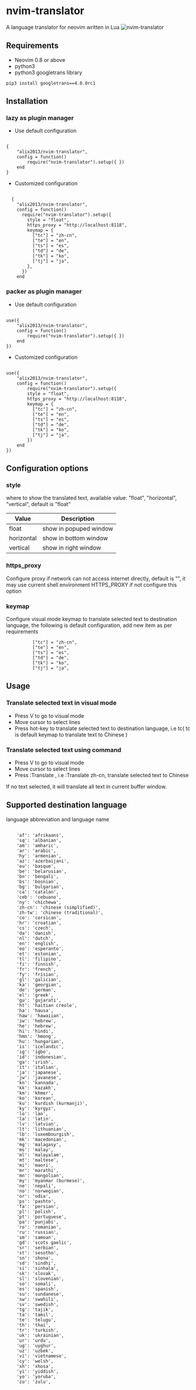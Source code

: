 # nvim-translator
A language translator for neovim written in Lua
![nvim-translator](nvim-translator.gif "Neovim translator demo")

## Requirements

- Neovim 0.8 or above 
- python3
- python3 googletrans library

```shell
pip3 install googletrans==4.0.0rc1
```

## Installation 

### lazy as plugin manager
- Use default configuration 
```shell

{
    "alix2013/nvim-translator",
    config = function()
        require("nvim-translator").setup({ })
    end
}

```

- Customized configuration

```shell

  {
    "alix2013/nvim-translator",
    config = function()
      require("nvim-translator").setup({
        style = "float",
        https_proxy = "http://localhost:8118",
        keymap = {
          ["tc"] = "zh-cn",
          ["te"] = "en",
          ["ts"] = "es",
          ["td"] = "de",
          ["tk"] = "ko",
          ["tj"] = "ja",
        },
      })
    end

```

### packer as plugin manager
- Use default configuration

```shell

use({
    "alix2013/nvim-translator",
    config = function()
        require("nvim-translator").setup({ })
    end
})

```

- Customized configuration

```shell

use({
    "alix2013/nvim-translator",
    config = function()
        require("nvim-translator").setup({
        style = "float",
        https_proxy = "http://localhost:8118",
        keymap = {
          ["tc"] = "zh-cn",
          ["te"] = "en",
          ["ts"] = "es",
          ["td"] = "de",
          ["tk"] = "ko",
          ["tj"] = "ja",
        })
    end
})

```

## Configuration options

### style 
where to show the translated text, available value: "float", "horizontal", "vertical", default is "float"

| Value   | Description    |
|--------------- | --------------- |
| float   | show in popuped  window   |
| horizontal   | show in bottom window   |
| vertical   | show in right window   |


### https_proxy
Configure proxy if network can not access internet directly, default is "", it
may use current shell environment HTTPS_PROXY if not configure this option

### keymap 
Configure visual mode keymap to translate selected text to destination
language, the following is default configuration, add new item as per requirements

```shell
          ["tc"] = "zh-cn",
          ["te"] = "en",
          ["ts"] = "es",
          ["td"] = "de",
          ["tk"] = "ko",
          ["tj"] = "ja",

```

## Usage

### Translate selected text in visual mode 
- Press V to go to visual mode
- Move cursor to select lines
- Press hot-key to translate selected text to destination language, i.e tc( tc is default keymap to translate text to Chinese )

### Translate selected text using command 
- Press V to go to visual mode
- Move cursor to select lines
- Press :Translate <language abbreviation>, i.e :Translate zh-cn, translate selected text to Chinese

If no text selected, it will translate all text in current buffer window.

## Supported destination language
language abbreviation and language name
```shell

    'af': 'afrikaans',
    'sq': 'albanian',
    'am': 'amharic',
    'ar': 'arabic',
    'hy': 'armenian',
    'az': 'azerbaijani',
    'eu': 'basque',
    'be': 'belarusian',
    'bn': 'bengali',
    'bs': 'bosnian',
    'bg': 'bulgarian',
    'ca': 'catalan',
    'ceb': 'cebuano',
    'ny': 'chichewa',
    'zh-cn': 'chinese (simplified)',
    'zh-tw': 'chinese (traditional)',
    'co': 'corsican',
    'hr': 'croatian',
    'cs': 'czech',
    'da': 'danish',
    'nl': 'dutch',
    'en': 'english',
    'eo': 'esperanto',
    'et': 'estonian',
    'tl': 'filipino',
    'fi': 'finnish',
    'fr': 'french',
    'fy': 'frisian',
    'gl': 'galician',
    'ka': 'georgian',
    'de': 'german',
    'el': 'greek',
    'gu': 'gujarati',
    'ht': 'haitian creole',
    'ha': 'hausa',
    'haw': 'hawaiian',
    'iw': 'hebrew',
    'he': 'hebrew',
    'hi': 'hindi',
    'hmn': 'hmong',
    'hu': 'hungarian',
    'is': 'icelandic',
    'ig': 'igbo',
    'id': 'indonesian',
    'ga': 'irish',
    'it': 'italian',
    'ja': 'japanese',
    'jw': 'javanese',
    'kn': 'kannada',
    'kk': 'kazakh',
    'km': 'khmer',
    'ko': 'korean',
    'ku': 'kurdish (kurmanji)',
    'ky': 'kyrgyz',
    'lo': 'lao',
    'la': 'latin',
    'lv': 'latvian',
    'lt': 'lithuanian',
    'lb': 'luxembourgish',
    'mk': 'macedonian',
    'mg': 'malagasy',
    'ms': 'malay',
    'ml': 'malayalam',
    'mt': 'maltese',
    'mi': 'maori',
    'mr': 'marathi',
    'mn': 'mongolian',
    'my': 'myanmar (burmese)',
    'ne': 'nepali',
    'no': 'norwegian',
    'or': 'odia',
    'ps': 'pashto',
    'fa': 'persian',
    'pl': 'polish',
    'pt': 'portuguese',
    'pa': 'punjabi',
    'ro': 'romanian',
    'ru': 'russian',
    'sm': 'samoan',
    'gd': 'scots gaelic',
    'sr': 'serbian',
    'st': 'sesotho',
    'sn': 'shona',
    'sd': 'sindhi',
    'si': 'sinhala',
    'sk': 'slovak',
    'sl': 'slovenian',
    'so': 'somali',
    'es': 'spanish',
    'su': 'sundanese',
    'sw': 'swahili',
    'sv': 'swedish',
    'tg': 'tajik',
    'ta': 'tamil',
    'te': 'telugu',
    'th': 'thai',
    'tr': 'turkish',
    'uk': 'ukrainian',
    'ur': 'urdu',
    'ug': 'uyghur',
    'uz': 'uzbek',
    'vi': 'vietnamese',
    'cy': 'welsh',
    'xh': 'xhosa',
    'yi': 'yiddish',
    'yo': 'yoruba',
    'zu': 'zulu',

```
